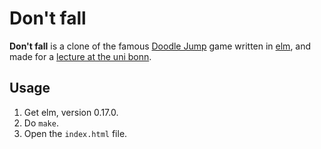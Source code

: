 # Don't fall

**Don't fall** is a clone of the famous [Doodle Jump](https://en.wikipedia.org/wiki/Doodle_Jump) game written in [elm](http://elm-lang.org), and made for a [lecture at the uni bonn](http://www.janis-voigtlaender.eu/teaching/dp16/).

## Usage

1. Get elm, version 0.17.0.
2. Do `make`.
3. Open the `index.html` file.